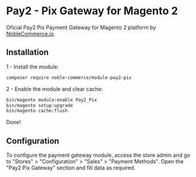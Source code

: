 # Pay2 - Pix Gateway for Magento 2

Oficial Pay2 Pix Payment Gateway for Magento 2 platform by [NobleCommerce.io](https://noblecommerce.io).

## Installation

1 - Install the module:

```bash
composer require noble-commerce/module-pay2-pix
```

2 - Enable the module and clear cache:

```bash
bin/magento module:enable Pay2_Pix
bin/magento setup:upgrade
bin/magento cache:flush
```

Done!

## Configuration

To configure the payment gateway module, access the store admin and go to "Stores" > "Configuration" > "Sales" > "Payment Methods". Open the "Pay2 Pix Gateway" section and fill data as required.  

